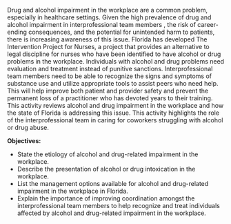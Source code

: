 Drug and alcohol impairment in the workplace are a common problem, especially in healthcare settings. Given the high prevalence of drug and alcohol impairment in interprofessional team members , the risk of career-ending consequences, and the potential for unintended harm to patients, there is increasing awareness of this issue. Florida has developed The Intervention Project for Nurses, a project that provides an alternative to legal discipline for nurses who have been identified to have alcohol or drug problems in the workplace. Individuals with alcohol and drug problems need evaluation and treatment instead of punitive sanctions. Interprofessional team members need to be able to recognize the signs and symptoms of substance use and utilize appropriate tools to assist peers who need help. This will help improve both patient and provider safety and prevent the permanent loss of a practitioner who has devoted years to their training. This activity reviews alcohol and drug impairment in the workplace and how the state of Florida is addressing this issue. This activity highlights the role of the interprofessional team in caring for coworkers struggling with alcohol or drug abuse.

**Objectives:**
- State the etiology of alcohol and drug-related impairment in the workplace.
- Describe the presentation of alcohol or drug intoxication in the workplace.
- List the management options available 
for alcohol and drug-related impairment in the workplace in Florida.
- Explain the importance of improving coordination amongst the interprofessional team members to help recognize and treat individuals affected by alcohol and drug-related impairment in the workplace.